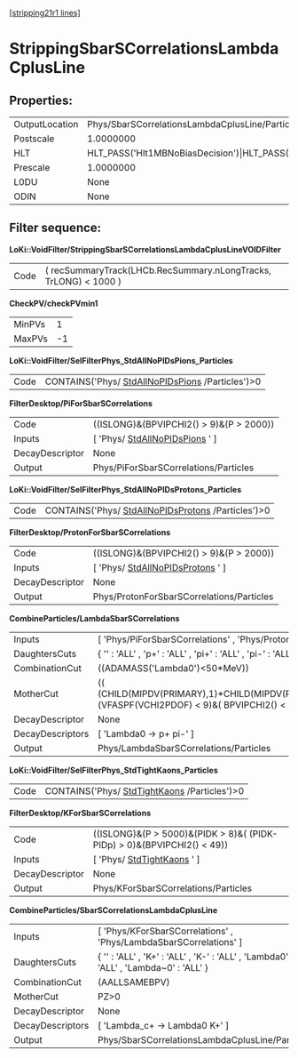 [[stripping21r1 lines]](./stripping21r1-index)

# StrippingSbarSCorrelationsLambdaCplusLine

## Properties:

|                |                                                                                                                                                                                                                                    |
|----------------|------------------------------------------------------------------------------------------------------------------------------------------------------------------------------------------------------------------------------------|
| OutputLocation | Phys/SbarSCorrelationsLambdaCplusLine/Particles                                                                                                                                                                                    |
| Postscale      | 1.0000000                                                                                                                                                                                                                          |
| HLT            | HLT_PASS('Hlt1MBNoBiasDecision')\|HLT_PASS('Hlt1MBMicroBiasTStationDecision')\|HLT_PASS('Hlt1MBMicroBiasVeloDecision')\|HLT_PASS('Hlt1MBMicroBiasTStationRateLimitedDecision')\|HLT_PASS('Hlt1MBMicroBiasVeloRateLimitedDecision') |
| Prescale       | 1.0000000                                                                                                                                                                                                                          |
| L0DU           | None                                                                                                                                                                                                                               |
| ODIN           | None                                                                                                                                                                                                                               |

## Filter sequence:

**LoKi::VoidFilter/StrippingSbarSCorrelationsLambdaCplusLineVOIDFilter**

|      |                                                                  |
|------|------------------------------------------------------------------|
| Code | ( recSummaryTrack(LHCb.RecSummary.nLongTracks, TrLONG) \< 1000 ) |

**CheckPV/checkPVmin1**

|        |     |
|--------|-----|
| MinPVs | 1   |
| MaxPVs | -1  |

**LoKi::VoidFilter/SelFilterPhys_StdAllNoPIDsPions_Particles**

|      |                                                                                        |
|------|----------------------------------------------------------------------------------------|
| Code | CONTAINS('Phys/ [StdAllNoPIDsPions](./stripping21r1-stdallnopidspions) /Particles')\>0 |

**FilterDesktop/PiForSbarSCorrelations**

|                 |                                                                       |
|-----------------|-----------------------------------------------------------------------|
| Code            | ((ISLONG)&(BPVIPCHI2() \> 9)&(P \> 2000))                             |
| Inputs          | [ 'Phys/ [StdAllNoPIDsPions](./stripping21r1-stdallnopidspions) ' ] |
| DecayDescriptor | None                                                                  |
| Output          | Phys/PiForSbarSCorrelations/Particles                                 |

**LoKi::VoidFilter/SelFilterPhys_StdAllNoPIDsProtons_Particles**

|      |                                                                                            |
|------|--------------------------------------------------------------------------------------------|
| Code | CONTAINS('Phys/ [StdAllNoPIDsProtons](./stripping21r1-stdallnopidsprotons) /Particles')\>0 |

**FilterDesktop/ProtonForSbarSCorrelations**

|                 |                                                                           |
|-----------------|---------------------------------------------------------------------------|
| Code            | ((ISLONG)&(BPVIPCHI2() \> 9)&(P \> 2000))                                 |
| Inputs          | [ 'Phys/ [StdAllNoPIDsProtons](./stripping21r1-stdallnopidsprotons) ' ] |
| DecayDescriptor | None                                                                      |
| Output          | Phys/ProtonForSbarSCorrelations/Particles                                 |

**CombineParticles/LambdaSbarSCorrelations**

|                  |                                                                                                                          |
|------------------|--------------------------------------------------------------------------------------------------------------------------|
| Inputs           | [ 'Phys/PiForSbarSCorrelations' , 'Phys/ProtonForSbarSCorrelations' ]                                                  |
| DaughtersCuts    | { '' : 'ALL' , 'p+' : 'ALL' , 'pi+' : 'ALL' , 'pi-' : 'ALL' , 'p\~-' : 'ALL' }                                           |
| CombinationCut   | ((ADAMASS('Lambda0')\<50\*MeV))                                                                                          |
| MotherCut        | (( (CHILD(MIPDV(PRIMARY),1)\*CHILD(MIPDV(PRIMARY),2)/MIPDV(PRIMARY))\>10)&(VFASPF(VCHI2PDOF) \< 9)&( BPVIPCHI2() \< 49)) |
| DecayDescriptor  | None                                                                                                                     |
| DecayDescriptors | [ 'Lambda0 -\> p+ pi-' ]                                                                                               |
| Output           | Phys/LambdaSbarSCorrelations/Particles                                                                                   |

**LoKi::VoidFilter/SelFilterPhys_StdTightKaons_Particles**

|      |                                                                                |
|------|--------------------------------------------------------------------------------|
| Code | CONTAINS('Phys/ [StdTightKaons](./stripping21r1-stdtightkaons) /Particles')\>0 |

**FilterDesktop/KForSbarSCorrelations**

|                 |                                                                            |
|-----------------|----------------------------------------------------------------------------|
| Code            | ((ISLONG)&(P \> 5000)&(PIDK \> 8)&( (PIDK-PIDp) \> 0)&(BPVIPCHI2() \< 49)) |
| Inputs          | [ 'Phys/ [StdTightKaons](./stripping21r1-stdtightkaons) ' ]              |
| DecayDescriptor | None                                                                       |
| Output          | Phys/KForSbarSCorrelations/Particles                                       |

**CombineParticles/SbarSCorrelationsLambdaCplusLine**

|                  |                                                                                        |
|------------------|----------------------------------------------------------------------------------------|
| Inputs           | [ 'Phys/KForSbarSCorrelations' , 'Phys/LambdaSbarSCorrelations' ]                    |
| DaughtersCuts    | { '' : 'ALL' , 'K+' : 'ALL' , 'K-' : 'ALL' , 'Lambda0' : 'ALL' , 'Lambda\~0' : 'ALL' } |
| CombinationCut   | (AALLSAMEBPV)                                                                          |
| MotherCut        | PZ\>0                                                                                  |
| DecayDescriptor  | None                                                                                   |
| DecayDescriptors | [ 'Lambda_c+ -\> Lambda0 K+' ]                                                       |
| Output           | Phys/SbarSCorrelationsLambdaCplusLine/Particles                                        |
